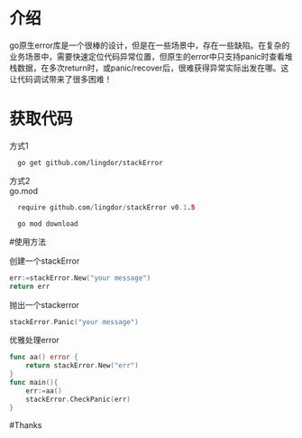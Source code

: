 # 介绍
go原生error库是一个很棒的设计，但是在一些场景中，存在一些缺陷。在复杂的业务场景中，需要快速定位代码异常位置，但原生的error中只支持panic时查看堆栈数据，在多次return时，或panic/recover后，很难获得异常实际出发在哪。这让代码调试带来了很多困难！

# 获取代码
方式1
```shell script
  go get github.com/lingdor/stackError
```
方式2 \
go.mod
```go
  require github.com/lingdor/stackError v0.1.5
```
```shell script
  go mod download
```

#使用方法

创建一个stackError
```go
err:=stackError.New("your message")
return err
```
抛出一个stackerror
```go
stackError.Panic("your message")
```
优雅处理error
```go
func aa() error {
    return stackError.New("err")
}
func main(){
    err:=aa()
    stackError.CheckPanic(err)
}

```







#Thanks



